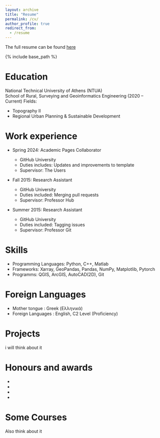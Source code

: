 ```yaml
---
layout: archive
title: "Resume"
permalink: /cv/
author_profile: true
redirect_from:
  - /resume
---
```


The full resume can be found [here](EleniSaka.github.io/files/CV_Eleni_Saka.pdf)

{% include base_path %}

Education
======
National Technical University of Athens (NTUA)                 
School of Rural, Surveying and Geoinformatics Engineering
(2020 – Current)
Fields: 
* Topography II 
* Regional Urban Planning & Sustainable Development

Work experience
======
* Spring 2024: Academic Pages Collaborator
  * GitHub University
  * Duties includes: Updates and improvements to template
  * Supervisor: The Users

* Fall 2015: Research Assistant
  * GitHub University
  * Duties included: Merging pull requests
  * Supervisor: Professor Hub

* Summer 2015: Research Assistant
  * GitHub University
  * Duties included: Tagging issues
  * Supervisor: Professor Git
  
Skills
======
* Programming Languages: Python, C++, Matlab
* Frameworks: Xarray, GeoPandas, Pandas, NumPy, Matplotlib, Pytorch
* Programms: QGIS, ArcGIS, AutoCAD(2D), Git

Foreign Languages
======
* Mother tongue : Greek (Ελληνικά) 
* Foreign Languages : English, C2 Level (Proficiency)
  
Projects
======
i will think about it 
  
Honours and awards
======
*
*
*
*
  
Some Courses
======
Also think about it
